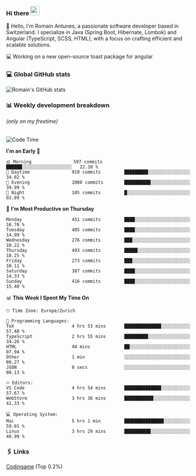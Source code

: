 ### Hi there <img src="https://media.giphy.com/media/hvRJCLFzcasrR4ia7z/giphy.gif" width="25px" height="25px">

👋 Hello, I'm Romain Antunes, a passionate software developer based in Switzerland. I specialize in Java (Spring Boot, Hibernate, Lombok) and Angular (TypeScript, SCSS, HTML), with a focus on crafting efficient and scalable solutions.

💻 Working on a new open-source toast package for angular

### 💻 Global GitHub stats
![Romain's GitHub stats](https://github-readme-streak-stats.herokuapp.com?user=RomainAntunes&theme=dark)


### 📊 Weekly development breakdown 
###### *(only on my freetime)*

<!--START_SECTION:wakastats-->
![Code Time](http://img.shields.io/badge/Code%20Time-1%2C881%20hrs%2045%20mins-blue)

**I'm an Early 🐤** 

```text
🌞 Morning                597 commits         ██████░░░░░░░░░░░░░░░░░░░   22.10 % 
🌆 Daytime                919 commits         █████████░░░░░░░░░░░░░░░░   34.02 % 
🌃 Evening                1080 commits        ██████████░░░░░░░░░░░░░░░   39.99 % 
🌙 Night                  105 commits         █░░░░░░░░░░░░░░░░░░░░░░░░   03.89 % 
```
📅 **I'm Most Productive on Thursday** 

```text
Monday                   451 commits         ████░░░░░░░░░░░░░░░░░░░░░   16.70 % 
Tuesday                  405 commits         ████░░░░░░░░░░░░░░░░░░░░░   14.99 % 
Wednesday                276 commits         ███░░░░░░░░░░░░░░░░░░░░░░   10.22 % 
Thursday                 493 commits         █████░░░░░░░░░░░░░░░░░░░░   18.25 % 
Friday                   273 commits         ███░░░░░░░░░░░░░░░░░░░░░░   10.11 % 
Saturday                 387 commits         ████░░░░░░░░░░░░░░░░░░░░░   14.33 % 
Sunday                   416 commits         ████░░░░░░░░░░░░░░░░░░░░░   15.40 % 
```


📊 **This Week I Spent My Time On** 

```text
🕑︎ Time Zone: Europe/Zurich

💬 Programming Languages: 
TeX                      4 hrs 53 mins       ██████████████░░░░░░░░░░░   57.40 % 
TypeScript               2 hrs 55 mins       █████████░░░░░░░░░░░░░░░░   34.26 % 
HTML                     40 mins             ██░░░░░░░░░░░░░░░░░░░░░░░   07.94 % 
Other                    1 min               ░░░░░░░░░░░░░░░░░░░░░░░░░   00.27 % 
JSON                     0 secs              ░░░░░░░░░░░░░░░░░░░░░░░░░   00.13 % 

🔥 Editors: 
VS Code                  4 hrs 54 mins       ██████████████░░░░░░░░░░░   57.67 % 
WebStorm                 3 hrs 36 mins       ███████████░░░░░░░░░░░░░░   42.33 % 

💻 Operating System: 
Mac                      5 hrs 1 min         ███████████████░░░░░░░░░░   59.01 % 
Linux                    3 hrs 29 mins       ██████████░░░░░░░░░░░░░░░   40.99 % 
```


<!--END_SECTION:wakastats-->

### 🖇 Links

[Codingame](https://www.codingame.com/profile/defc3ee5279aecc1bb6114e1f994ea9b3325423) (Top 0.2%)
